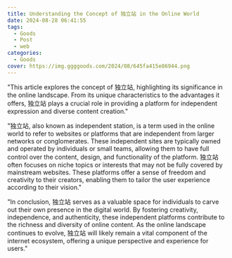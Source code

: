```yaml
---
title: Understanding the Concept of 独立站 in the Online World
date: 2024-08-28 06:41:55
tags:
  - Goods
  - Post
  - web
categories:
  - Goods
cover: https://img.ggggoods.com/2024/08/645fa415e86944.png
---
```


"This article explores the concept of 独立站, highlighting its significance in the online landscape. From its unique characteristics to the advantages it offers, 独立站 plays a crucial role in providing a platform for independent expression and diverse content creation."

"独立站, also known as independent station, is a term used in the online world to refer to websites or platforms that are independent from larger networks or conglomerates. These independent sites are typically owned and operated by individuals or small teams, allowing them to have full control over the content, design, and functionality of the platform. 独立站 often focuses on niche topics or interests that may not be fully covered by mainstream websites. These platforms offer a sense of freedom and creativity to their creators, enabling them to tailor the user experience according to their vision."

"In conclusion, 独立站 serves as a valuable space for individuals to carve out their own presence in the digital world. By fostering creativity, independence, and authenticity, these independent platforms contribute to the richness and diversity of online content. As the online landscape continues to evolve, 独立站 will likely remain a vital component of the internet ecosystem, offering a unique perspective and experience for users."

